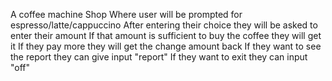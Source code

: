 A coffee machine Shop
Where user will be prompted for espresso/latte/cappuccino
        After entering their choice they will be asked to enter 
        their amount
                If that amount is sufficient to buy the coffee 
                they will get it 
                        If they pay more they will get the change amount back
        If they want to see the report they can give input "report"
If they want to exit they can input "off"
